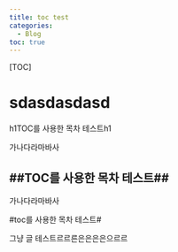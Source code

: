 ```yaml
---
title: toc test
categories:
  - Blog
toc: true
---
```


[TOC]

# sdasdasdasd

h1TOC를 사용한 목차 테스트h1

가나다라마바사

## ##TOC를 사용한 목차 테스트##

가나다라마바사

#toc를 사용한 목차 테스트#

그냥 글 테스트르르른은은은은으르르

